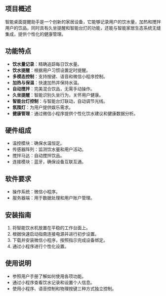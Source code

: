 ## 项目概述

智能桌面提醒助手是一个创新的家居设备，它能够记录用户的饮水量，加热和搅拌用户的饮品，同时具有久坐提醒和智能台灯的功能，还能与智能家居生态系统无缝集成，提供个性化的健康管理。

## 功能特点

- **饮水量记录**：精确追踪每日饮水量。
- **饮水提醒**：根据用户习惯设置定时提醒。
- **多模态控制**：支持按键、语音和微信小程序控制。
- **加热与保温**：快速加热并保持水温。
- **自动搅拌**：完美混合饮品，无需手动操作。
- **久坐提醒**：智能识别久坐行为，关怀用户健康。
- **智能台灯控制**：与智能台灯联动，自动调节光线。
- **氛围灯**：为用户提供娱乐需求。
- **健康管理**：通过微信小程序提供个性化饮水建议和健康数据分析。

## 硬件组成

- 温控模块：确保水温恒定。
- 传感器阵列：监测饮水量和用户活动。
- 搅拌马达：自动搅拌饮品。
- 连接模块：蓝牙，确保设备互联互通。

## 软件要求

- 操作系统：微信小程序。
- 服务器端：用于数据处理和用户账户管理。

## 安装指南

1. 将智能饮水机放置在平稳的工作台面上。
2. 根据快速启动指南连接电源并进行初步设置。
3. 下载并安装微信小程序，按照指示完成设备绑定。
4. 通过小程序进行个性化设置。

## 使用说明

- 参照用户手册了解如何使用各项功能。
- 通过小程序查看饮水记录和设置个人信息。
- 使用小程序、语音控制和物理按键三种方式独立控制。

